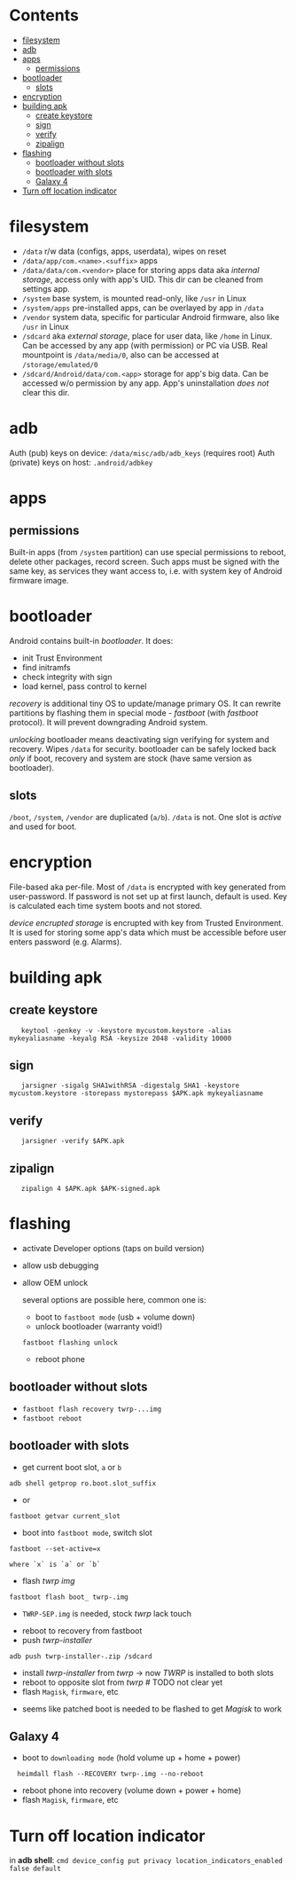 # Contents

- [filesystem](#filesystem)
- [adb](#adb)
- [apps](#apps)
    - [permissions](#permissions)
- [bootloader](#bootloader)
    - [slots](#slots)
- [encryption](#encryption)
- [building apk](#building-apk)
    - [create keystore](#create-keystore)
    - [sign](#sign)
    - [verify](#verify)
    - [zipalign](#zipalign)
- [flashing](#flashing)
    - [bootloader without slots](#bootloader-without-slots)
    - [bootloader with slots](#bootloader-with-slots)
    - [Galaxy 4](#galaxy-4)
- [Turn off location indicator](#turn-off-location-indicator)

# filesystem
- `/data` r/w data (configs, apps, userdata), wipes on reset
- `/data/app/com.<name>.<suffix>` apps
- `/data/data/com.<vendor>` place for storing apps data aka *internal storage*, access only with app's UID. This dir can be cleaned from settings app.
- `/system` base system, is mounted read-only, like `/usr` in Linux
- `/system/apps` pre-installed apps, can be overlayed by app in `/data`
- `/vendor` system data, specific for particular Android firmware, also like `/usr` in Linux
- `/sdcard` aka *external storage*, place for user data, like `/home` in Linux. Can be accessed by any app (with permission) or PC via USB. Real mountpoint is `/data/media/0`, also can be accessed at `/storage/emulated/0`
- `/sdcard/Android/data/com.<app>` storage for app's big data. Can be accessed w/o permission by any app. App's uninstallation *does not* clear this dir.


# adb
Auth (pub) keys on device: `/data/misc/adb/adb_keys` (requires root)
Auth (private) keys on host: `.android/adbkey`


# apps
## permissions
Built-in apps (from `/system` partition) can use special permissions to reboot, delete other packages, record screen.
Such apps must be signed with the same key, as services they want access to, i.e. with system key of Android firmware image.

# bootloader
Android contains built-in *bootloader*.
It does:
- init Trust Environment
- find initramfs
- check integrity with sign
- load kernel, pass control to kernel

*recovery* is additional tiny OS to update/manage primary OS.
It can rewrite partitions by flashing them in special mode - *fastboot* (with *fastboot* protocol).
It will prevent downgrading Android system.

_unlocking_ bootloader means deactivating sign verifying for system and recovery. Wipes `/data` for security.
bootloader can be safely locked back *only* if boot, recovery and system are stock (have same version as bootloader).

## slots
`/boot`, `/system`, `/vendor` are duplicated (`a/b`).
`/data` is not.
One slot is *active* and used for boot.

# encryption
File-based aka per-file.
Most of `/data` is encrypted with key generated from user-password. If password is not set up at first launch, default is used.
Key is calculated each time system boots and not stored.

*device encrupted storage* is encrupted with key from Trusted Environment.
It is used for storing some app's data which must be accessible before user enters password (e.g. Alarms).

# building apk

## create keystore
```
   keytool -genkey -v -keystore mycustom.keystore -alias mykeyaliasname -keyalg RSA -keysize 2048 -validity 10000
 ```
## sign
```
   jarsigner -sigalg SHA1withRSA -digestalg SHA1 -keystore mycustom.keystore -storepass mystorepass $APK.apk mykeyaliasname
 ```
## verify
```
   jarsigner -verify $APK.apk
 ```
## zipalign
```
   zipalign 4 $APK.apk $APK-signed.apk
 ```

# flashing


- activate Developer options (taps on build version)
- allow usb debugging
- allow OEM unlock
  
  several options are possible here, common one is:
    - boot to `fastboot mode` (usb + volume down)
    - unlock bootloader (warranty void!)
    ```
    fastboot flashing unlock
    ```
    - reboot phone

## bootloader without slots
* `fastboot flash recovery twrp-...img`
* `fastboot reboot`

## bootloader with slots

- get current boot slot, `a` or `b`
```
adb shell getprop ro.boot.slot_suffix
```
- or
```
fastboot getvar current_slot
```
- boot into `fastboot mode`, switch slot
```
fastboot --set-active=x
```
    where `x` is `a` or `b`
- flash *twrp img*
```
fastboot flash boot_ twrp-.img 
```
* `TWRP-SEP.img` is needed, stock *twrp* lack touch
- reboot to recovery from fastboot
- push *twrp-installer*
```
adb push twrp-installer-.zip /sdcard
```
- install *twrp-installer* from *twrp* -> now *TWRP* is installed to both slots
- reboot to opposite slot from *twrp*  # TODO not clear yet
- flash `Magisk`, `firmware`, etc

* seems like patched boot is needed to be flashed to get *Magisk* to work

## Galaxy 4

- boot to `downloading mode` (hold volume up + home + power)
```
  heimdall flash --RECOVERY twrp-.img --no-reboot
```
- reboot phone into recovery (volume down + power + home)
- flash `Magisk`, `firmware`, etc


# Turn off location indicator
in **adb shell**:
`cmd device_config put privacy location_indicators_enabled false default`
